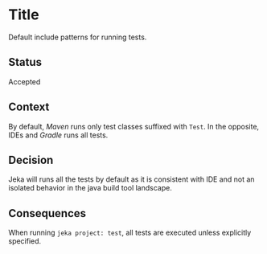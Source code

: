 # Title
Default include patterns for running tests. 

## Status
Accepted

## Context
By default, *Maven* runs only test classes suffixed with `Test`.
In the opposite, IDEs and *Gradle* runs all tests.

## Decision
Jeka will runs all the tests by default as it is consistent with IDE and not an isolated behavior 
in the java build tool landscape.

## Consequences
When running `jeka project: test`, all tests are executed unless explicitly specified.